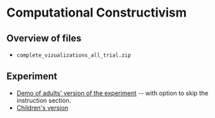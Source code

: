 # Computational Constructivism

## Overview of files

- `complete_vizualizations_all_trial.zip`

## Experiment

- [Demo of adults' version of the experiment](https://eco.ppls.ed.ac.uk/~nbramley/zendo_kas/demo.html) -- with option to skip the instruction section.
- [Children's version](https://eco.ppls.ed.ac.uk/~nbramley/zendo_kids/task.html)
